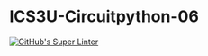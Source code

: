 # ICS3U-Circuitpython-06

[![GitHub's Super Linter](https://github.com/Joshua-Yeung-2/ICS3U-Circuitpython-06/workflows/GitHub's%20Super%20Linter/badge.svg)](https://github.com/Joshua-Yeung-2/ICS3U-Circuitpython-06/actions)

